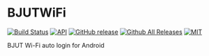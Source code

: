 # BJUTWiFi
[![Build Status](https://travis-ci.org/yunv/BJUTWiFi.svg?branch=master)](https://travis-ci.org/liu-yun/BJUTWiFi)
[![API](https://img.shields.io/badge/API-23%2B-blue.svg?style=flat)](https://developer.android.com/reference/android/os/Build.VERSION_CODES.html#M)
[![GitHub release](https://img.shields.io/github/release/yunv/BJUTWiFi.svg)]()
[![Github All Releases](https://img.shields.io/github/downloads/yunv/BJUTWiFi/total.svg)]()
[![MIT](https://img.shields.io/npm/l/express.svg)]()

BJUT Wi-Fi auto login for Android
